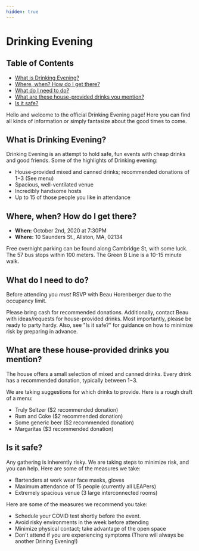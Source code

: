 ```yaml
---
hidden: true
---
```


# Drinking Evening

## Table of Contents <a name="toc"></a>
- [What is Drinking Evening?](#1.0)
- [Where, when? How do I get there?](#2.0)
- [What do I need to do?](#3.0)
- [What are these house-provided drinks you mention?](#4.0)
- [Is it safe?](#5.0)

Hello and welcome to the official Drinking Evening page! Here you can find all kinds of information or simply fantasize about the good times to come.  

## What is Drinking Evening? <a name="1.0"></a>

Drinking Evening is an attempt to hold safe, fun events with cheap drinks and good friends. Some of the highlights of Drinking evening:

* House-provided mixed and canned drinks; recommended donations of $1-$3 (See menu)
* Spacious, well-ventilated venue
* Incredibly handsome hosts
* Up to 15 of those people you like in attendance  

## Where, when? How do I get there? <a name="2.0"></a>

* **When:** October 2nd, 2020 at 7:30PM
* **Where:** 10 Saunders St., Allston, MA, 02134

Free overnight parking can be found along Cambridge St, with some luck. The 57 bus stops within 100 meters. The Green B Line is a 10-15 minute walk.  

## What do I need to do? <a name="3.0"></a>

Before attending you *must* RSVP with Beau Horenberger due to the occupancy limit.

Please bring cash for recommended donations. Additionally, contact Beau with ideas/requests for house-provided drinks. Most importantly, please be ready to party hardy. Also, see "Is it safe?" for guidance on how to minimize risk by preparing in advance.  

## What are these house-provided drinks you mention? <a name="4.0"></a>

The house offers a small selection of mixed and canned drinks. Every drink has a recommended donation, typically between $1-$3.

We are taking suggestions for which drinks to provide. Here is a rough draft of a menu:

* Truly Seltzer ($2 recommended donation)
* Rum and Coke ($2 recommended donation)
* Some generic beer ($2 recommended donation)
* Margaritas ($3 recommended donation)  

## Is it safe? <a name="5.0"></a>

Any gathering is inherently risky. We are taking steps to minimize risk, and you can help. Here are some of the measures we take:

* Bartenders at work wear face masks, gloves
* Maximum attendance of 15 people (currently all LEAPers)
* Extremely spacious venue (3 large interconnected rooms)

Here are some of the measures we recommend you take:

* Schedule your COVID test shortly before the event.
* Avoid risky environments in the week before attending
* Minimize physical contact; take advantage of the open space
* Don't attend if you are experiencing symptoms (There will always be another Drining Evening!)